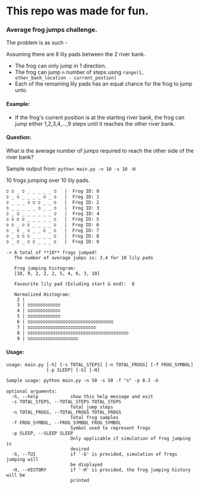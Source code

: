 # This repo was made for fun.

### Average frog jumps challenge.
The problem is as such - 

Assuming there are 8 lily pads between the 2 river bank.
* The frog can only jump in 1 direction.
* The frog can jump `n` number of steps using `range(1, other_bank_location - current_postion)`
* Each of the remaining lily pads has an equal chance for the frog to jump unto

#### Example:
* If the frog's current position is at the starting river bank, 
the frog can jump either 1,2,3,4,...,9 steps until it reaches the other river bank.

#### Question:
What is the average number of jumps required to reach the other side of the river bank?

Sample output from: `python main.py -n 10 -s 10 -H`

10 frogs jumping over 10 lily pads.
```
סּ _ _ _ _ _ סּ _ סּ סּ   |  Frog ID: 0
סּ _ סּ _ _ _ _ סּ _ סּ   |  Frog ID: 1
סּ _ _ סּ סּ סּ _ _ _ סּ   |  Frog ID: 2
סּ _ _ סּ _ _ _ _ _ סּ   |  Frog ID: 3
סּ _ _ _ _ _ _ סּ _ סּ   |  Frog ID: 4
סּ _ _ _ _ _ סּ סּ סּ סּ   |  Frog ID: 5
סּ _ _ _ _ סּ סּ _ סּ סּ   |  Frog ID: 6
סּ _ סּ _ _ סּ _ סּ _ סּ   |  Frog ID: 7
סּ _ _ _ _ סּ סּ סּ _ סּ   |  Frog ID: 8
סּ _ _ _ סּ סּ _ סּ _ סּ   |  Frog ID: 9

-> A total of **10** frogs jumped!
   The number of average jumps is: 3.4 for 10 lily pads

   Frog jumping histogram:
   [10, 0, 2, 2, 2, 5, 4, 6, 3, 10]

   Favourite lily pad (Exluding start & end):  8

   Normalized Histogram:
    2 |
    3 | סּסּסּסּסּסּסּסּסּסּסּסּסּ
    4 | סּסּסּסּסּסּסּסּסּסּסּסּסּ
    5 | סּסּסּסּסּסּסּסּסּסּסּסּסּ
    6 | סּסּסּסּסּסּסּסּסּסּסּסּסּסּסּסּסּסּסּסּסּסּסּסּסּסּסּסּסּסּסּסּסּסּ
    7 | סּסּסּסּסּסּסּסּסּסּסּסּסּסּסּסּסּסּסּסּסּסּסּסּסּסּסּ
    8 | סּסּסּסּסּסּסּסּסּסּסּסּסּסּסּסּסּסּסּסּסּסּסּסּסּסּסּסּסּסּסּסּסּסּסּסּסּסּסּסּ
    9 | סּסּסּסּסּסּסּסּסּסּסּסּסּסּסּסּסּסּסּסּ

```

#### Usage:
```
usage: main.py [-h] [-s TOTAL_STEPS] [-n TOTAL_FROGS] [-f FROG_SYMBOL]
               [-p SLEEP] [-G] [-H]

Sample usage: python main.py -n 50 -s 50 -f "סּ" -p 0.3 -G

optional arguments:
  -h, --help            show this help message and exit
  -s TOTAL_STEPS, --TOTAL_STEPS TOTAL_STEPS
                        Total jump steps
  -n TOTAL_FROGS, --TOTAL_FROGS TOTAL_FROGS
                        Total frog samples
  -f FROG_SYMBOL, --FROG_SYMBOL FROG_SYMBOL
                        Symbol used to represent frogs
  -p SLEEP, --SLEEP SLEEP
                        Only applicable if simulation of frog jumping is
                        desired
  -G, --TUI             if '-G' is provided, simulation of frogs jumping will
                        be displayed
  -H, --HISTORY         if '-H' is provided, the frog jumping history will be
                        printed
```

